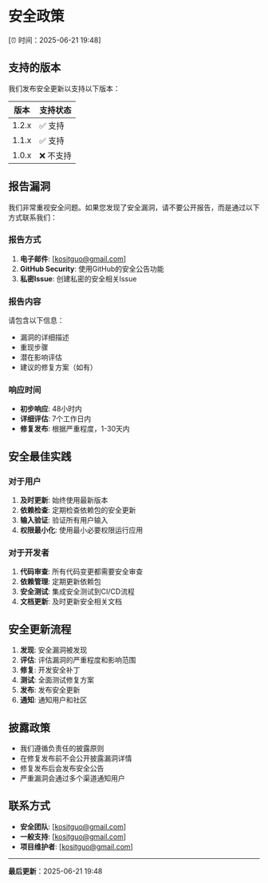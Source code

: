 # 安全政策

[⏰ 时间：2025-06-21 19:48]

## 支持的版本

我们发布安全更新以支持以下版本：

| 版本 | 支持状态 |
| ---- | -------- |
| 1.2.x | ✅ 支持 |
| 1.1.x | ✅ 支持 |
| 1.0.x | ❌ 不支持 |

## 报告漏洞

我们非常重视安全问题。如果您发现了安全漏洞，请不要公开报告，而是通过以下方式联系我们：

### 报告方式

1. **电子邮件**: [kositguo@gmail.com]
2. **GitHub Security**: 使用GitHub的安全公告功能
3. **私密Issue**: 创建私密的安全相关Issue

### 报告内容

请包含以下信息：

- 漏洞的详细描述
- 重现步骤
- 潜在影响评估
- 建议的修复方案（如有）

### 响应时间

- **初步响应**: 48小时内
- **详细评估**: 7个工作日内
- **修复发布**: 根据严重程度，1-30天内

## 安全最佳实践

### 对于用户

1. **及时更新**: 始终使用最新版本
2. **依赖检查**: 定期检查依赖包的安全更新
3. **输入验证**: 验证所有用户输入
4. **权限最小化**: 使用最小必要权限运行应用

### 对于开发者

1. **代码审查**: 所有代码变更都需要安全审查
2. **依赖管理**: 定期更新依赖包
3. **安全测试**: 集成安全测试到CI/CD流程
4. **文档更新**: 及时更新安全相关文档

## 安全更新流程

1. **发现**: 安全漏洞被发现
2. **评估**: 评估漏洞的严重程度和影响范围
3. **修复**: 开发安全补丁
4. **测试**: 全面测试修复方案
5. **发布**: 发布安全更新
6. **通知**: 通知用户和社区

## 披露政策

- 我们遵循负责任的披露原则
- 在修复发布前不会公开披露漏洞详情
- 修复发布后会发布安全公告
- 严重漏洞会通过多个渠道通知用户

## 联系方式

- **安全团队**: [kositguo@gmail.com]
- **一般支持**: [kositguo@gmail.com]
- **项目维护者**: [kositguo@gmail.com]

---

**最后更新**：2025-06-21 19:48 